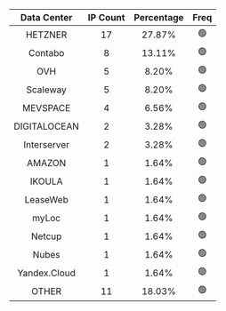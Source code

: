 | Data Center | IP Count | Percentage | Freq |
|:------------:|:--------:|:-----------:|:-----:|
| HETZNER | 17 | 27.87% | 🟢 |
| Contabo | 8 | 13.11% | 🟢 |
| OVH | 5 | 8.20% | 🟢 |
| Scaleway | 5 | 8.20% | 🟢 |
| MEVSPACE | 4 | 6.56% | 🟢 |
| DIGITALOCEAN | 2 | 3.28% | 🟢 |
| Interserver | 2 | 3.28% | 🟢 |
| AMAZON | 1 | 1.64% | 🟢 |
| IKOULA | 1 | 1.64% | 🟢 |
| LeaseWeb | 1 | 1.64% | 🟢 |
| myLoc | 1 | 1.64% | 🟢 |
| Netcup | 1 | 1.64% | 🟢 |
| Nubes | 1 | 1.64% | 🟢 |
| Yandex.Cloud | 1 | 1.64% | 🟢 |
| OTHER | 11 | 18.03% | 🟢 |